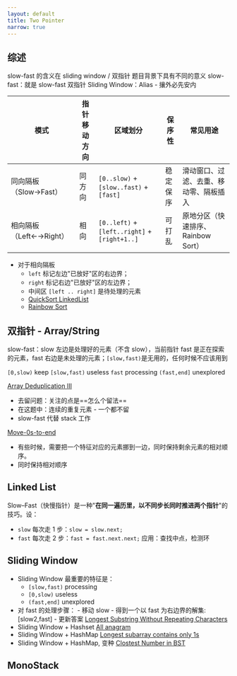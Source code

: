 ```yaml
---
layout: default
title: Two Pointer
narrow: true
---
```


## 综述

slow-fast 的含义在 sliding window / 双指针 题目背景下具有不同的意义
slow-fast：就是 slow-fast 双指针
Sliding Window：Alias - 攘外必先安内

| 模式                    | 指针移动方向 | 区域划分                                      | 保序性   | 常见用途                               |
| ----------------------- | ------------ | --------------------------------------------- | -------- | -------------------------------------- |
| 同向隔板（Slow→Fast）   | 同方向       | `[0..slow)` + `[slow..fast)` + `[fast]`       | 稳定保序 | 滑动窗口、过滤、去重、移动零、隔板插入 |
| 相向隔板（Left←→Right） | 相向         | `[0..left)` + `[left..right]` + `[right+1..]` | 可打乱   | 原地分区（快速排序、Rainbow Sort）     |

- 对于相向隔板
  - `left` 标记左边"已放好"区的右边界；
  - `right` 标记右边"已放好"区的左边界；
  - 中间区 `[left .. right]` 是待处理的元素
  - [QuickSort LinkedList](/algorithmn-notes/quicksort-linkedlist.html)
  - [Rainbow Sort](/algorithmn-notes/rainbow-sort.html)

## 双指针 - Array/String

slow-fast：slow 左边是处理好的元素（不含 slow），当前指针 fast 是正在探索的元素，fast 右边是未处理的元素；`[slow,fast)`是无用的，任何时候不应该用到

`[0,slow)` keep
`[slow,fast)` useless
`fast` processing
`(fast,end]` unexplored

[Array Deduplication III](/algorithmn-notes/array-deduplication-iii.html)

- 去留问题：关注的点是==怎么个留法==
- 在这题中：连续的重复元素 - 一个都不留
- slow-fast 代替 stack 工作

[Move-0s-to-end](/algorithmn-notes/move-0s-to-end.html)

- 有些时候，需要把一个特征对应的元素挪到一边，同时保持剩余元素的相对顺序。
- 同时保持相对顺序

## Linked List

Slow–Fast（快慢指针）是一种"**在同一遍历里，以不同步长同时推进两个指针**"的技巧。设：

- `slow` 每次走 1 步：`slow = slow.next;`
- `fast` 每次走 2 步：`fast = fast.next.next;`
  应用：查找中点，检测环

## Sliding Window

- Sliding Window 最重要的特征是：
  - `[slow,fast)` processing
  - `[0,slow)` useless
  - `(fast,end]` unexplored
- 对 fast 的处理步骤： - 移动 slow - 得到一个以 fast 为右边界的解集: [slow2,fast] - 更新答案
  [Longest Substring Without Repeating Characters](/algorithmn-notes/longest-substring-without-repeating-characters.html)
- Sliding Window + Hashset
  [All anagram](/algorithmn-notes/all-anagram.html)
- Sliding Window + HashMap
  [Longest subarray contains only 1s](/algorithmn-notes/longest-subarray-contains-only-1s.html)
- Sliding Window + HashMap, 变种
  [Clostest Number in BST](/algorithmn-notes/clostest-number-in-bst.html)

## MonoStack
